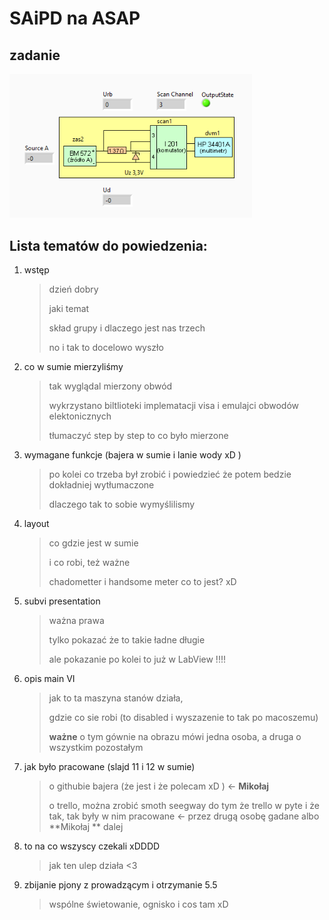 # SAiPD na ASAP

## zadanie

<img src="assets/image-20210614215801520.png" alt="image-20210614215801520" style="zoom:80%;" /> 

## Lista tematów do powiedzenia:

1. wstęp

	>  dzień dobry
	>
	> jaki temat 
	>
	> skład grupy i dlaczego jest nas trzech
	>
	> no i tak to docelowo wyszło
   
2.  co w sumie mierzyliśmy
	> tak wyglądal mierzony obwód
	>
	> wykrzystano biltlioteki implematacji visa
	> i emulajci obwodów elektonicznych
	>
	> tłumaczyć step by step to co było mierzone
   
3. wymagane funkcje (bajera w sumie i lanie wody xD )

	> po kolei co trzeba był zrobić i powiedzieć że potem bedzie dokładniej wytłumaczone
	>
	> dlaczego tak to sobie wymyślilismy

4. layout

	> co gdzie jest w sumie
	>
	> i co robi, też ważne
	>
	> chadometter i handsome meter co to jest? xD

5. subvi presentation

	> ważna prawa
	>
	> tylko pokazać że to takie ładne długie
	>
	> ale pokazanie po kolei to już w LabView !!!!
	
6. opis main VI

   > jak to ta maszyna stanów działa,
   >
   > gdzie co sie robi (to disabled i wyszazenie to tak po macoszemu)
   >
   > **ważne** o tym gównie na obrazu mówi jedna osoba, a druga o wszystkim pozostałym

7. jak było pracowane (slajd 11 i 12 w sumie)

   > o githubie bajera (że jest i że polecam xD ) <- **Mikołaj**
   >
   > o trello, można zrobić smoth seegway do tym że trello w pyte i że tak, tak były w nim pracowane <-  przez drugą osobę gadane albo **Mikołaj ** dalej

8. to na co wszyscy czekali xDDDD

   > jak ten ulep działa <3

9. zbijanie pjony z prowadzącym i otrzymanie 5.5

   > wspólne świetowanie, ognisko i cos tam xD

   

